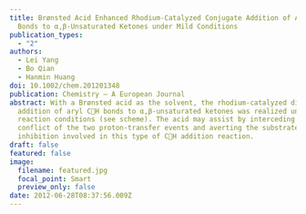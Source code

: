 ```yaml
---
title: Brønsted Acid Enhanced Rhodium-Catalyzed Conjugate Addition of Aryl C-H
  Bonds to α,β-Unsaturated Ketones under Mild Conditions
publication_types:
  - "2"
authors:
  - Lei Yang
  - Bo Qian
  - Hanmin Huang
doi: 10.1002/chem.201201348
publication: Chemistry – A European Journal
abstract: With a Brønsted acid as the solvent, the rhodium-catalyzed direct
  addition of aryl CH bonds to α,β-unsaturated ketones was realized under mild
  reaction conditions (see scheme). The acid may assist by interceding in the
  conflict of the two proton-transfer events and averting the substrate
  inhibition involved in this type of CH addition reaction.
draft: false
featured: false
image:
  filename: featured.jpg
  focal_point: Smart
  preview_only: false
date: 2012-06-28T08:37:56.009Z
---
```

